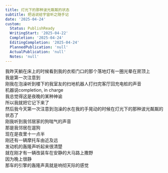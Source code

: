```yaml
---
title: 灯光下的那种波光粼粼的状态
subtitle: 把话说给宇宙听之随手记
date: '2025-04-24'
custom:
  Status: PublishReady
  WritingStart: '2025-04-22'
  Completion: '2025-04-24'
  EditingCompletion: '2025-04-24'
  PlannedPublication: 'null'
  ActualPublication: 'null'
  Notes: 'null'
---  
```

我昨天躺在床上的时候看到我的衣柜门口的那个落地灯有一圈光晕在房顶上  
我是第一次注意到    
刚我在泡澡听到楼下的我室友的扫地机器人打扫完客厅回充电桩的声音  
机器说completion, in charge  
我总觉得这是夜晚的某种神谕  
所以我就把它记下来了    
然后我今天第一次注意到泡澡的水在我的手晃动的时候在灯光下的那种波光粼粼的状态了    
刚我听到我邻居家的狗喘气的声音  
那是我邻居在遛狗  
现在是夜里十一点半    
刚还有一辆摩托车由近及远  
发动机的轰隆声听起来很清楚    
就在刚才有一辆改装车在安静的大马路上撒野  
因为晚上很静  
那车的引擎的轰隆声真就是响彻天际的感觉    

